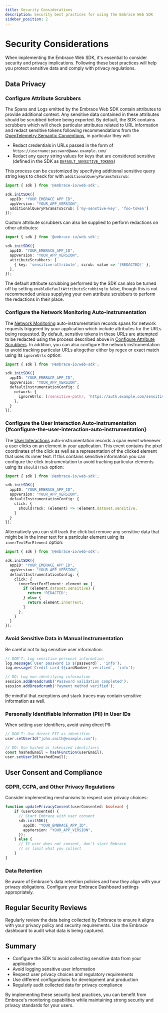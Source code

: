 ```yaml
---
title: Security Considerations
description: Security best practices for using the Embrace Web SDK
sidebar_position: 2
---
```


# Security Considerations

When implementing the Embrace Web SDK, it's essential to consider security and privacy implications. Following these
best practices will help you protect sensitive data and comply with privacy regulations.

## Data Privacy

### Configure Attribute Scrubbers

The Spans and Logs emitted by the Embrace Web SDK contain attributes to provide additional context. Any sensitive data
contained in these attributes should be scrubbed before being exported. By default, the SDK contains scrubbers which
will check particular attributes related to URL information and redact sensitive tokens following recommendations from
the [OpenTelemetry Semantic Conventions](https://github.com/open-telemetry/semantic-conventions/blob/3b64cb31022feaacb410bfd6e571c1f19b5fbce0/docs/registry/attributes/url.md?plain=1#L34),
in particular they will:
- Redact credentials in URLs passed in the form of `https://username:password@www.example.com/`
- Redact any query string values for keys that are considered sensitive (defined in the SDK as
[`DEFAULT_SENSITIVE_TOKENS`](https://github.com/embrace-io/embrace-web-sdk/blob/5020e9ca919e7088a7ef42cc6ac9caaebfd1f370/src/sdk/defaultAttributeScrubbers.ts#L12))

This process can be customized by specifying additional sensitive query string keys to check for with
`additionalQueryParamsToScrub`:

```typescript
import { sdk } from '@embrace-io/web-sdk';

sdk.initSDK({
  appID: "YOUR_EMBRACE_APP_ID",
  appVersion: "YOUR_APP_VERSION",
  additionalQueryParamsToScrub: ['my-senstive-key', 'foo-token']
});
```

Custom attribute scrubbers can also be supplied to perform redactions on other attributes:

```typescript
import { sdk } from '@embrace-io/web-sdk';

sdk.initSDK({
  appID: "YOUR_EMBRACE_APP_ID",
  appVersion: "YOUR_APP_VERSION",
  attributeScrubbers: [
    { key: 'sensitive-attribute', scrub: value => '[REDACTED]' },
  ],
});
```

The default attribute scrubbing performed by the SDK can also be turned off by setting `enableDefaultAttributeScrubbing`
to false, though this is not recommended unless supplying your own attribute scrubbers to perform the redactions in
their place.

### Configure the Network Monitoring Auto-instrumentation

The [Network Monitoring](/web/automatic-instrumentation/network-monitoring.md) auto-instrumentation records spans
for network requests triggered by your application which include attributes for the URLs being requested. By default,
sensitive tokens in these URLs are attempted to be redacted using the process described above in
[Configure Attribute Scrubbers](#configure-attribute-scrubbers). In addition, you can also configure the network
instrumentation to avoid tracking particular URLs altogether either by regex or exact match using its `ignoreUrls`
option:

```typescript
import { sdk } from '@embrace-io/web-sdk';

sdk.initSDK({
  appID: "YOUR_EMBRACE_APP_ID",
  appVersion: "YOUR_APP_VERSION",
  defaultInstrumentationConfig: {
    network: {
      ignoreUrls: [/sensitive-path/, 'https://auth.example.com/sensitive/'],
    },
  }
});
```

### Configure the User Interaction Auto-instrumentation {#configure-the-user-interaction-auto-instrumentation}

The [User Interactions](/web/automatic-instrumentation/user-interactions.md) auto-instrumentation records a span
event whenever a user clicks on an element in your application. This event contains the pixel coordinates of the
click as well as a representation of the clicked element that uses its inner text. If this contains sensitive
information you can configure the click instrumentation to avoid tracking particular elements using its `shouldTrack`
option:

```typescript
import { sdk } from '@embrace-io/web-sdk';

sdk.initSDK({
  appID: "YOUR_EMBRACE_APP_ID",
  appVersion: "YOUR_APP_VERSION",
  defaultInstrumentationConfig: {
    click: {
      shouldTrack: (element) => !element.dataset.sensitive,
    }
  }
});
```

Alternatively you can still track the click but remove any sensitive data that might be in the inner text for a
particular element using its `innerTextForElement` option:

```typescript
import { sdk } from '@embrace-io/web-sdk';

sdk.initSDK({
  appID: "YOUR_EMBRACE_APP_ID",
  appVersion: "YOUR_APP_VERSION",
  defaultInstrumentationConfig: {
    click: {
      innerTextForElement: element => {
        if (element.dataset.sensitive) {
          return 'REDACTED';
        } else {
          return element.innerText;
        }
      },
    }
  }
});
```

### Avoid Sensitive Data in Manual Instrumentation

Be careful not to log sensitive user information:

```typescript
// DON'T: Log sensitive personal information
log.message(`User password is ${password}`, 'info');
log.message(`Credit card ${cardNumber} verified`, 'info');

// DO: Log non-identifying information
session.addBreadcrumb('Password validation completed');
session.addBreadcrumb('Payment method verified');
```

Be mindful that exceptions and stack traces may contain sensitive information as well.

### Personally Identifiable Information (PII) in User IDs

When setting user identifiers, avoid using direct PII:

```typescript
// DON'T: Use direct PII as identifier
user.setUserId("john.smith@example.com");

// DO: Use hashed or tokenized identifiers
const hashedEmail = hashFunction(userEmail);
user.setUserId(hashedEmail);
```

## User Consent and Compliance

### GDPR, CCPA, and Other Privacy Regulations

Consider implementing mechanisms to respect user privacy choices:

```typescript
function updatePrivacyConsent(userConsented: boolean) {
    if (userConsented) {
      // Start Embrace with user consent
      sdk.initSDK({
        appID: "YOUR_EMBRACE_APP_ID",
        appVersion: "YOUR_APP_VERSION",
      });
    } else {
      // If user does not consent, don't start Embrace
      // or limit what you collect
    }
}
```

### Data Retention

Be aware of Embrace's data retention policies and how they align with your privacy obligations. Configure your Embrace
Dashboard settings appropriately.

## Regular Security Reviews

Regularly review the data being collected by Embrace to ensure it aligns with your privacy policy and security
requirements. Use the Embrace dashboard to audit what data is being captured.

## Summary

- Configure the SDK to avoid collecting sensitive data from your application
- Avoid logging sensitive user information
- Respect user privacy choices and regulatory requirements
- Use different configurations for development and production
- Regularly audit collected data for privacy compliance

By implementing these security best practices, you can benefit from Embrace's monitoring capabilities while maintaining
strong security and privacy standards for your users.

